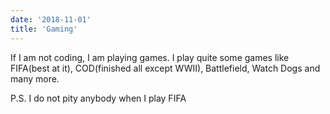 ```yaml
---
date: '2018-11-01'
title: 'Gaming'
---
```


If I am not coding, I am playing games. I play quite some games like FIFA(best at it), COD(finished all except WWII), Battlefield, Watch Dogs and many more.

P.S. I do not pity anybody when I play FIFA
